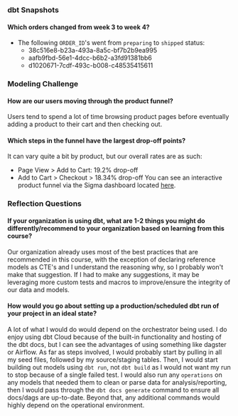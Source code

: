### dbt Snapshots
#### Which orders changed from week 3 to week 4?
- The following `ORDER_ID`'s went from `preparing` to `shipped` status:
  - 38c516e8-b23a-493a-8a5c-bf7b2b9ea995
  - aafb9fbd-56e1-4dcc-b6b2-a3fd91381bb6
  - d1020671-7cdf-493c-b008-c48535415611

### Modeling Challenge
#### How are our users moving through the product funnel?
Users tend to spend a lot of time browsing product pages before eventually adding a product to their cart and then checking out.
#### Which steps in the funnel have the largest drop-off points?
It can vary quite a bit by product, but our overall rates are as such:
- Page View > Add to Cart: 19.2% drop-off
- Add to Cart > Checkout > 18.34% drop-off
You can see an interactive product funnel via the Sigma dashboard located [here](https://app.sigmacomputing.com/corise-dbt/workbook/workbook-5Doo7rCVrzhymeQcTpxGJO).

### Reflection Questions
#### If your organization is using dbt, what are 1-2 things you might do differently/recommend to your organization based on learning from this course?
Our organization already uses most of the best practices that are recommended in this course, with the exception of declaring reference models as CTE's and I understand the reasoning why, so I probably won't make that suggestion. If I had to make any suggestions, it may be leveraging more custom tests and macros to improve/ensure the integrity of our data and models.
#### How would you go about setting up a production/scheduled dbt run of your project in an ideal state?
A lot of what I would do would depend on the orchestrator being used. I do enjoy using dbt Cloud because of the built-in functionality and hosting of the dbt docs, but I can see the advantages of using something like dagster or Airflow. As far as steps involved, I would probably start by pulling in all my seed files, followed by my source/staging tables. Then, I would start building out models using `dbt run`, not `dbt build` as I would not want my run to stop because of a single failed test. I would also run any `operations` on any models that needed them to clean or parse data for analysis/reporting, then I would pass through the `dbt docs generate` command to ensure all docs/dags are up-to-date. Beyond that, any additional commands would highly depend on the operational environment.
